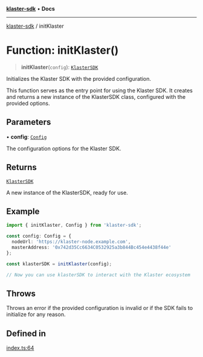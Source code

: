 [**klaster-sdk**](../README.md) • **Docs**

***

[klaster-sdk](../README.md) / initKlaster

# Function: initKlaster()

> **initKlaster**(`config`): [`KlasterSDK`](../classes/KlasterSDK.md)

Initializes the Klaster SDK with the provided configuration.

This function serves as the entry point for using the Klaster SDK. It creates and
returns a new instance of the KlasterSDK class, configured with the provided options.

## Parameters

• **config**: [`Config`](../type-aliases/Config.md)

The configuration options for the Klaster SDK.

## Returns

[`KlasterSDK`](../classes/KlasterSDK.md)

A new instance of the KlasterSDK, ready for use.

## Example

```ts
import { initKlaster, Config } from 'klaster-sdk';

const config: Config = {
  nodeUrl: 'https://klaster-node.example.com',
  masterAddress: '0x742d35Cc6634C0532925a3b844Bc454e4438f44e'
};

const klasterSDK = initKlaster(config);

// Now you can use klasterSDK to interact with the Klaster ecosystem
```

## Throws

Throws an error if the provided configuration is invalid or if
  the SDK fails to initialize for any reason.

## Defined in

[index.ts:64](https://github.com/0xPolycode/klaster-sdk/blob/22818a55dcbe1c33192fea1bbe40e4f250ddf045/src/index.ts#L64)
